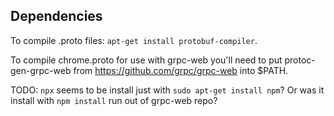 ## Dependencies

To compile .proto files: `apt-get install protobuf-compiler`.

To compile chrome.proto for use with grpc-web you'll need to put
protoc-gen-grpc-web from https://github.com/grpc/grpc-web into $PATH.

TODO: `npx` seems to be install just with `sudo apt-get install npm`? Or was it
install with `npm install` run out of grpc-web repo?

